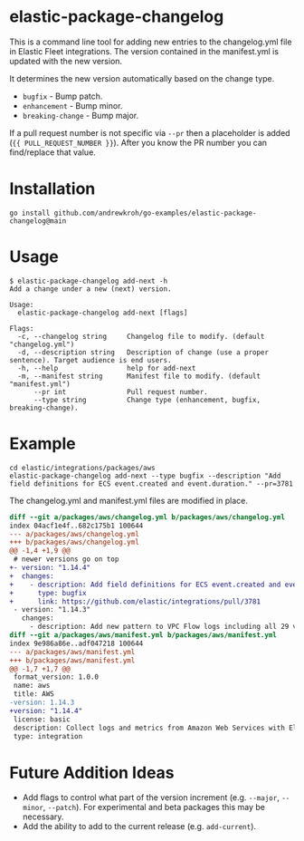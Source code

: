 # elastic-package-changelog

This is a command line tool for adding new entries to the changelog.yml file
in Elastic Fleet integrations. The version contained in the manifest.yml is
updated with the new version.

It determines the new version automatically based on the change type.

- `bugfix` - Bump patch.
- `enhancement` - Bump minor.
- `breaking-change` - Bump major.

If a pull request number is not specific via `--pr` then a placeholder is
added (`{{ PULL_REQUEST_NUMBER }}`). After you know the PR number you can
find/replace that value.

# Installation

`go install github.com/andrewkroh/go-examples/elastic-package-changelog@main`

# Usage

```
$ elastic-package-changelog add-next -h
Add a change under a new (next) version.

Usage:
  elastic-package-changelog add-next [flags]

Flags:
  -c, --changelog string     Changelog file to modify. (default "changelog.yml")
  -d, --description string   Description of change (use a proper sentence). Target audience is end users.
  -h, --help                 help for add-next
  -m, --manifest string      Manifest file to modify. (default "manifest.yml")
      --pr int               Pull request number.
      --type string          Change type (enhancement, bugfix, breaking-change).
```

# Example

```
cd elastic/integrations/packages/aws
elastic-package-changelog add-next --type bugfix --description "Add field definitions for ECS event.created and event.duration." --pr=3781
```

The changelog.yml and manifest.yml files are modified in place.

```diff
diff --git a/packages/aws/changelog.yml b/packages/aws/changelog.yml
index 04acf1e4f..682c175b1 100644
--- a/packages/aws/changelog.yml
+++ b/packages/aws/changelog.yml
@@ -1,4 +1,9 @@
 # newer versions go on top
+- version: "1.14.4"
+  changes:
+    - description: Add field definitions for ECS event.created and event.duration.
+      type: bugfix
+      link: https://github.com/elastic/integrations/pull/3781
 - version: "1.14.3"
   changes:
     - description: Add new pattern to VPC Flow logs including all 29 v5 fields
diff --git a/packages/aws/manifest.yml b/packages/aws/manifest.yml
index 9e986a86e..adf047218 100644
--- a/packages/aws/manifest.yml
+++ b/packages/aws/manifest.yml
@@ -1,7 +1,7 @@
 format_version: 1.0.0
 name: aws
 title: AWS
-version: 1.14.3
+version: "1.14.4"
 license: basic
 description: Collect logs and metrics from Amazon Web Services with Elastic Agent.
 type: integration
```

# Future Addition Ideas

- Add flags to control what part of the version increment (e.g. `--major`,
`--minor`, `--patch`). For experimental and beta packages this may be necessary.
- Add the ability to add to the current release (e.g. `add-current`).

